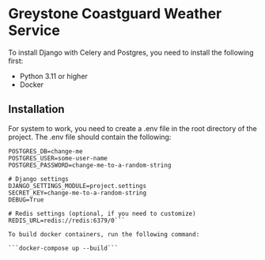 # Greystone Coastguard Weather Service
To install Django with Celery and Postgres, you need to install the following first:

- Python 3.11 or higher
- Docker

## Installation

For system to work, you need to create a .env file in the root directory of the project. The .env file should contain the following:

```# PostgreSQL settings
POSTGRES_DB=change-me
POSTGRES_USER=some-user-name
POSTGRES_PASSWORD=change-me-to-a-random-string

# Django settings
DJANGO_SETTINGS_MODULE=project.settings
SECRET_KEY=change-me-to-a-random-string
DEBUG=True

# Redis settings (optional, if you need to customize)
REDIS_URL=redis://redis:6379/0```

To build docker containers, run the following command:

```docker-compose up --build```

